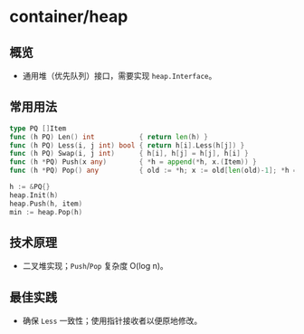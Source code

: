 # container/heap

## 概览
- 通用堆（优先队列）接口，需要实现 `heap.Interface`。

## 常用用法
```go
type PQ []Item
func (h PQ) Len() int           { return len(h) }
func (h PQ) Less(i, j int) bool { return h[i].Less(h[j]) }
func (h PQ) Swap(i, j int)      { h[i], h[j] = h[j], h[i] }
func (h *PQ) Push(x any)        { *h = append(*h, x.(Item)) }
func (h *PQ) Pop() any          { old := *h; x := old[len(old)-1]; *h = old[:len(old)-1]; return x }

h := &PQ{}
heap.Init(h)
heap.Push(h, item)
min := heap.Pop(h)
```

## 技术原理
- 二叉堆实现；`Push`/`Pop` 复杂度 O(log n)。

## 最佳实践
- 确保 `Less` 一致性；使用指针接收者以便原地修改。